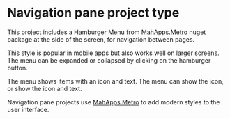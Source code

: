 # Navigation pane project type

This project includes a Hamburger Menu from [MahApps.Metro](../mahapps-metro.md) nuget package at the side of the screen, for navigation between pages.

This style is popular in mobile apps but also works well on larger screens. The menu can be expanded or collapsed by clicking on the hamburger button.

The menu shows items with an icon and text. The menu can show the icon, or show the icon and text.

Navigation pane projects use [MahApps.Metro](../mahapps-metro.md) to add modern styles to the user interface.